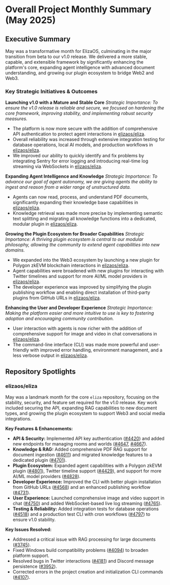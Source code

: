# Overall Project Monthly Summary (May 2025)

## Executive Summary
May was a transformative month for ElizaOS, culminating in the major transition from beta to our v1.0 release. We delivered a more stable, capable, and extensible framework by significantly enhancing the platform's core, expanding agent intelligence with advanced document understanding, and growing our plugin ecosystem to bridge Web2 and Web3.

### Key Strategic Initiatives & Outcomes

**Launching v1.0 with a Mature and Stable Core**
*Strategic Importance: To ensure the v1.0 release is reliable and secure, we focused on hardening the core framework, improving stability, and implementing robust security measures.*
-   The platform is now more secure with the addition of comprehensive API authentication to protect agent interactions in [elizaos/eliza](https://github.com/elizaos/eliza).
-   Overall reliability was increased through extensive integration testing for database operations, local AI models, and production workflows in [elizaos/eliza](https://github.com/elizaos/eliza).
-   We improved our ability to quickly identify and fix problems by integrating Sentry for error logging and introducing real-time log streaming via WebSockets in [elizaos/eliza](https://github.com/elizaos/eliza).

**Expanding Agent Intelligence and Knowledge**
*Strategic Importance: To advance our goal of agent autonomy, we are giving agents the ability to ingest and reason from a wider range of unstructured data.*
-   Agents can now read, process, and understand PDF documents, significantly expanding their knowledge base capabilities in [elizaos/eliza](https://github.com/elizaos/eliza).
-   Knowledge retrieval was made more precise by implementing semantic text splitting and migrating all knowledge functions into a dedicated, modular plugin in [elizaos/eliza](https://github.com/elizaos/eliza).

**Growing the Plugin Ecosystem for Broader Capabilities**
*Strategic Importance: A thriving plugin ecosystem is central to our modular philosophy, allowing the community to extend agent capabilities into new domains.*
-   We expanded into the Web3 ecosystem by launching a new plugin for Polygon zkEVM blockchain interactions in [elizaos/eliza](https://github.com/elizaos/eliza).
-   Agent capabilities were broadened with new plugins for interacting with Twitter timelines and support for more AI/ML model providers in [elizaos/eliza](https://github.com/elizaos/eliza).
-   The developer experience was improved by simplifying the plugin publishing workflow and enabling direct installation of third-party plugins from GitHub URLs in [elizaos/eliza](https://github.com/elizaos/eliza).

**Enhancing the User and Developer Experience**
*Strategic Importance: Making the platform easier and more intuitive to use is key to fostering adoption and encouraging community contribution.*
-   User interaction with agents is now richer with the addition of comprehensive support for image and video in chat conversations in [elizaos/eliza](https://github.com/elizaos/eliza).
-   The command-line interface (CLI) was made more powerful and user-friendly with improved error handling, environment management, and a less verbose output in [elizaos/eliza](https://github.com/elizaos/eliza).

## Repository Spotlights
### elizaos/eliza
May was a landmark month for the core `eliza` repository, focusing on the stability, security, and feature set required for the v1.0 release. Key work included securing the API, expanding RAG capabilities to new document types, and growing the plugin ecosystem to support Web3 and social media integrations.

**Key Features & Enhancements:**
-   **API & Security:** Implemented API key authentication ([#4420](https://github.com/elizaos/eliza/pull/4420)) and added new endpoints for managing rooms and worlds ([#4647](https://github.com/elizaos/eliza/pull/4647), [#4667](https://github.com/elizaos/eliza/pull/4667)).
-   **Knowledge & RAG:** Added comprehensive PDF RAG support for document ingestion ([#4611](https://github.com/elizaos/eliza/pull/4611)) and migrated knowledge features to a dedicated plugin ([#4701](https://github.com/elizaos/eliza/pull/4701)).
-   **Plugin Ecosystem:** Expanded agent capabilities with a Polygon zkEVM plugin ([#4801](https://github.com/elizaos/eliza/pull/4801)), Twitter timeline support ([#4429](https://github.com/elizaos/eliza/pull/4429)), and support for more AI/ML model providers ([#4828](https://github.com/elizaos/eliza/pull/4828)).
-   **Developer Experience:** Improved the CLI with better plugin installation from GitHub URLs ([#4568](https://github.com/elizaos/eliza/pull/4568)) and an enhanced publishing workflow ([#4731](https://github.com/elizaos/eliza/pull/4731)).
-   **User Experience:** Launched comprehensive image and video support in chat ([#4750](https://github.com/elizaos/eliza/pull/4750)) and added WebSocket-based live log streaming ([#4765](https://github.com/elizaos/eliza/pull/4765)).
-   **Testing & Reliability:** Added integration tests for database operations ([#4518](https://github.com/elizaos/eliza/pull/4518)) and a production test CLI with cron workflows ([#4797](https://github.com/elizaos/eliza/pull/4797)) to ensure v1.0 stability.

**Key Issues Resolved:**
-   Addressed a critical issue with RAG processing for large documents ([#3745](https://github.com/elizaos/eliza/issues/3745)).
-   Fixed Windows build compatibility problems ([#4094](https://github.com/elizaos/eliza/issues/4094)) to broaden platform support.
-   Resolved bugs in Twitter interactions ([#4181](https://github.com/elizaos/eliza/issues/4181)) and Discord message persistence ([#3952](https://github.com/elizaos/eliza/issues/3952)).
-   Corrected errors in the project creation and initialization CLI commands ([#4107](https://github.com/elizaos/eliza/issues/4107)).